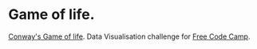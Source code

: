 # Game of life.

[Conway's Game of life](https://en.wikipedia.org/wiki/Conway%27s_Game_of_Life). Data Visualisation challenge for [Free Code Camp](https://www.freecodecamp.org/).

